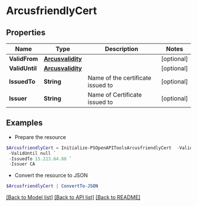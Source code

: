 # ArcusfriendlyCert
## Properties

Name | Type | Description | Notes
------------ | ------------- | ------------- | -------------
**ValidFrom** | [**Arcusvalidity**](Arcusvalidity.md) |  | [optional] 
**ValidUntil** | [**Arcusvalidity**](Arcusvalidity.md) |  | [optional] 
**IssuedTo** | **String** | Name of the certificate issued to | [optional] 
**Issuer** | **String** | Name of Certificate issued to | [optional] 

## Examples

- Prepare the resource
```powershell
$ArcusfriendlyCert = Initialize-PSOpenAPIToolsArcusfriendlyCert  -ValidFrom null `
 -ValidUntil null `
 -IssuedTo 15.213.64.88 `
 -Issuer CA
```

- Convert the resource to JSON
```powershell
$ArcusfriendlyCert | ConvertTo-JSON
```

[[Back to Model list]](../README.md#documentation-for-models) [[Back to API list]](../README.md#documentation-for-api-endpoints) [[Back to README]](../README.md)


